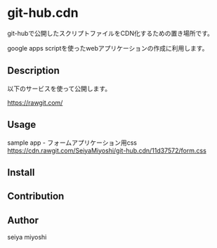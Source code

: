 git-hub.cdn
====
git-hubで公開したスクリプトファイルをCDN化するための置き場所です。

google apps scriptを使ったwebアプリケーションの作成に利用します。

## Description
以下のサービスを使って公開します。

https://rawgit.com/

## Usage

sample app - フォームアプリケーション用css
https://cdn.rawgit.com/SeiyaMiyoshi/git-hub.cdn/11d37572/form.css


## Install

## Contribution

## Author
seiya miyoshi

